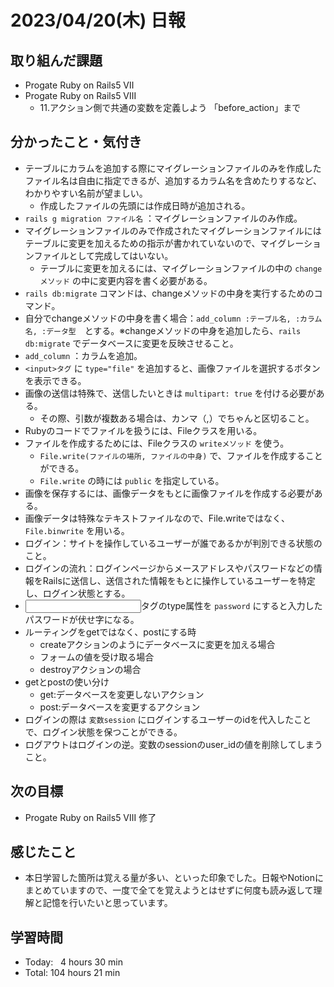 # 2023/04/20(木) 日報
## 取り組んだ課題
- Progate Ruby on Rails5 Ⅶ
- Progate Ruby on Rails5 Ⅷ
  - 11.アクション側で共通の変数を定義しよう 「before_action」まで

## 分かったこと・気付き
- テーブルにカラムを追加する際にマイグレーションファイルのみを作成したファイル名は自由に指定できるが、追加するカラム名を含めたりするなど、わかりやすい名前が望ましい。
  - 作成したファイルの先頭には作成日時が追加される。
- `rails g migration ファイル名` ：マイグレーションファイルのみ作成。
- マイグレーションファイルのみで作成されたマイグレーションファイルにはテーブルに変更を加えるための指示が書かれていないので、マイグレーションファイルとして完成してはいない。
  - テーブルに変更を加えるには、マイグレーションファイルの中の `changeメソッド` の中に変更内容を書く必要がある。
- `rails db:migrate` コマンドは、changeメソッドの中身を実行するためのコマンド。
- 自分でchangeメソッドの中身を書く場合：`add_column :テーブル名, :カラム名, :データ型`　とする。※changeメソッドの中身を追加したら、`rails db:migrate` でデータベースに変更を反映させること。
- `add_column` ：カラムを追加。
- `<input>タグ` に `type="file"` を追加すると、画像ファイルを選択するボタンを表示できる。
- 画像の送信は特殊で、送信したいときは `multipart: true` を付ける必要がある。
  - その際、引数が複数ある場合は、カンマ（,）でちゃんと区切ること。
- Rubyのコードでファイルを扱うには、Fileクラスを用いる。
- ファイルを作成するためには、Fileクラスの `writeメソッド` を使う。
  - `File.write(ファイルの場所, ファイルの中身)` で、ファイルを作成することができる。
  - `File.write` の時には `public` を指定している。
- 画像を保存するには、画像データをもとに画像ファイルを作成する必要がある。
- 画像データは特殊なテキストファイルなので、File.writeではなく、`File.binwrite` を用いる。
- ログイン：サイトを操作しているユーザーが誰であるかが判別できる状態のこと。
- ログインの流れ：ログインページからメースアドレスやパスワードなどの情報をRailsに送信し、送信された情報をもとに操作しているユーザーを特定し、ログイン状態とする。
- <input>タグのtype属性を `password` にすると入力したパスワードが伏せ字になる。
- ルーティングをgetではなく、postにする時
  - createアクションのようにデータベースに変更を加える場合
  - フォームの値を受け取る場合
  - destroyアクションの場合
- getとpostの使い分け
  - get:データベースを変更しないアクション
  - post:データベースを変更するアクション
- ログインの際は `変数session` にログインするユーザーのidを代入したことで、ログイン状態を保つことができる。
- ログアウトはログインの逆。変数のsessionのuser_idの値を削除してしまうこと。

## 次の目標
- Progate Ruby on Rails5 Ⅷ 修了

## 感じたこと
- 本日学習した箇所は覚える量が多い、といった印象でした。日報やNotionにまとめていますので、一度で全てを覚えようとはせずに何度も読み返して理解と記憶を行いたいと思っています。

## 学習時間
- Today:&nbsp;&nbsp;&nbsp;4 hours 30 min
- Total: 104 hours 21 min
